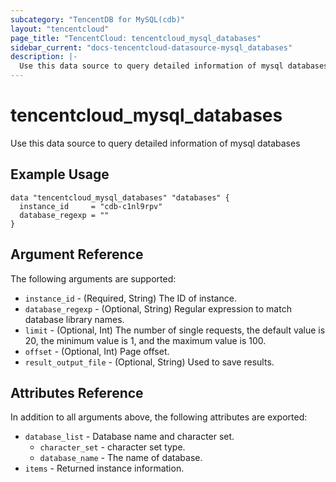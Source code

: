 ```yaml
---
subcategory: "TencentDB for MySQL(cdb)"
layout: "tencentcloud"
page_title: "TencentCloud: tencentcloud_mysql_databases"
sidebar_current: "docs-tencentcloud-datasource-mysql_databases"
description: |-
  Use this data source to query detailed information of mysql databases
---
```


# tencentcloud_mysql_databases

Use this data source to query detailed information of mysql databases

## Example Usage

```hcl
data "tencentcloud_mysql_databases" "databases" {
  instance_id     = "cdb-c1nl9rpv"
  database_regexp = ""
}
```

## Argument Reference

The following arguments are supported:

* `instance_id` - (Required, String) The ID of instance.
* `database_regexp` - (Optional, String) Regular expression to match database library names.
* `limit` - (Optional, Int) The number of single requests, the default value is 20, the minimum value is 1, and the maximum value is 100.
* `offset` - (Optional, Int) Page offset.
* `result_output_file` - (Optional, String) Used to save results.

## Attributes Reference

In addition to all arguments above, the following attributes are exported:

* `database_list` - Database name and character set.
  * `character_set` - character set type.
  * `database_name` - The name of database.
* `items` - Returned instance information.



